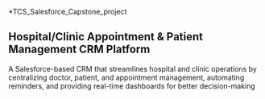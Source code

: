 *TCS_Salesforce_Capstone_project

## Hospital/Clinic Appointment & Patient Management CRM Platform
A Salesforce-based CRM that streamlines hospital and clinic operations by centralizing doctor, patient, and appointment management, automating reminders, and providing real-time dashboards for better decision-making
